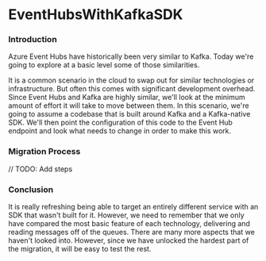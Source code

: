 # EventHubsWithKafkaSDK

### Introduction

Azure Event Hubs have historically been very similar to Kafka. Today we're going to explore at a basic level some of those similarities. 

It is a common scenario in the cloud to swap out for similar technologies or infrastructure. But often this comes with significant development overhead. Since Event Hubs and Kafka are highly similar, we'll look at the minimum amount of effort it will take to move between them. In this scenario, we're going to assume a codebase that is built around Kafka and a Kafka-native SDK. We'll then point the configuration of this code to the Event Hub endpoint and look what needs to change in order to make this work.

### Migration Process
// TODO: Add steps

### Conclusion

It is really refreshing being able to target an entirely different service with an SDK that wasn't built for it. However, we need to remember that we only have compared the most basic feature of each technology, delivering and reading messages off of the queues. There are many more aspects that we haven't looked into. However, since we have unlocked the hardest part of the migration, it will be easy to test the rest.
